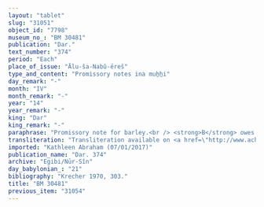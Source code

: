 ```yaml
---
layout: "tablet"
slug: "31051"
object_id: "7798"
museum_no_: "BM 30481"
publication: "Dar."
text_number: "374"
period: "Each"
place_of_issue: "Ālu-ša-Nabû-ēreš"
type_and_content: "Promissory notes ina muẖẖi"
day_remark: "-"
month: "IV"
month_remark: "-"
year: "14"
year_remark: "-"
king: "Dar"
king_remark: "-"
paraphrase: "Promissory note for barley.<br /> <strong>B</strong> owes 0.1.3.0 kor of barley to <strong>A</strong>, to be delivered in Ta&scaron;rīt (VII). Witnesses.<br /> &nbsp;<br /> <strong>A </strong>= Marduk-nāṣir-apli/Itti-Marduk-balāṭu//Egibi; <strong>B </strong>= Napi&scaron;tu/Lūṣi-ana-nūri//Nagāru"
transliteration: "Transliteration available on <a href=\"http://www.achemenet.com/fr/item/?/sources-textuelles/textes-par-langues-et-ecritures/babylonien/archives-egibi/1660434\" target=\"_blank\">Achemenet</a>"
imported: "Kathleen Abraham (07/01/2017)"
publication_name: "Dar. 374"
archive: "Egibi/Nūr-Sîn"
day_babylonian_: "21"
bibliography: "Krecher 1970, 303."
title: "BM 30481"
previous_item: "31054"
---
```

